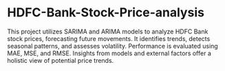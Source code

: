 # HDFC-Bank-Stock-Price-analysis
 This project utilizes SARIMA and ARIMA models to analyze HDFC Bank stock prices, forecasting future movements. It identifies trends, detects seasonal patterns, and assesses volatility. Performance is evaluated using MAE, MSE, and RMSE. Insights from models and external factors offer a holistic view of potential price trends.
